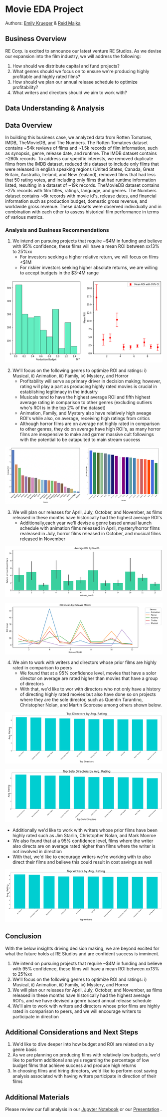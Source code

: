 # Movie EDA Project
Authors: [Emily Krueger](https://github.com/ekrueger1217) & [Reid Majka](https://github.com/reidmajka/)

## Business Overview
RE Corp. is excited to announce our latest venture RE Studios. As we devise our expansion into the film industry, we will address the following:
1. How should we distribute capital and fund projects?
2. What genres should we focus on to ensure we're producing highly profitable and highly rated films?
3. How should we plan our annual release schedule to optimize profitability?
4. What writers and directors should we aim to work with?

## Data Understanding & Analysis

## Data Overview
In building this business case, we analyzed data from Rotten Tomatoes, IMDB, TheMovieDB, and The Numbers. The Rotten Tomatoes dataset contains ~54k reviews of films and ~1.5k records of film information, such as synopsis, genre, release date, and runtime. The IMDB dataset contains ~260k records. To address our specific interests, we removed duplicate films from the IMDB dataset, reduced this dataset to include only films that were released in english speaking regions (United States, Canada, Great Britain, Austrailia, Ireland, and New Zealand), removed films that had less that 50 rating votes, and including only films that had runtime information listed, resulting in a dataset of ~19k records. TheMovieDB dataset contains ~27k records with film titles, ratings, language, and genres. The Numbers dataset contains ~6k records with movie id's, release dates, and financial information such as production budget, domestic gross revenue, and worldwide gross revenue. These datasets were observed individually and in combination with each other to assess historical film performance in terms of various metrics.

### Analysis and Business Recommendations
1. We intend on pursuing projects that require ~$4M in funding and believe with 95% confidence, these films will have a mean ROI between xx13% to 25%xx
    * For investors seeking a higher relative return, we will focus on films <$1M
    * For riskier investors seeking higher absolute returns, we are willing to accept budgets in the $3-4M range
      
![graph1](./images/Budget_&_ROI.png)

2. We'll focus on the following genres to optimize ROI and ratings: i) Musical, ii) Animation, iii) Family,  iv) Mystery, and Horror
    * Profitability will serve as primary driver in decision making; however, rating will play a part as producing highly rated movies is crucial in establishing legitimacy in the industry
    * Musicals tend to have the highest average ROI and fifth highest average rating in comparison to other genres (excluding outliers who's ROI is in the top 2% of the dataset)
    * Animation, Family, and Mystery also have relatively high aveage ROI's while also, on average, receiving high ratings from critics
    * Although horror films are on average not highly rated in comparison to other genres, they do on average have high ROI's, as many horror films are inexpensive to make and garner massive cult followings with the potential to be catapulted to main stream success
  
![graph2](./images/Genre_Graphs.png)

3. We will plan our releases for April, July, October, and November, as films released in these months have historically had the highest average ROI's
    * Additionally,each year we'll devise a genre based annual launch schedule with animation films released in April, mystery/horror films realeased in July, horror films released in October, and musical films released in November
  
![graph3](./images/ROI_by_month.png)

![graph4](./images/ROI_by_genre_by_month.png)

4. We aim to work with writers and directors whose prior films are highly rated in comparison to peers
    * We found that at a 95% confidence level, movies that have a solor director on average are rated higher than movies that have a group of directors
    * With that, we'd like to wor with directors who not only have a history of directing highly rated movies but also have done so on projects where they are the sole director, such as Quentin Tarantino, Christopher Nolan, and Martin Scorcese among others shown below.

![graph5](./images/top_directors.png)

![graph6](./images/top_solo_directors.png)

  * Additionally we'd like to work with writers whose prior films have been highly rated such as Jim Starlin, Christopher Nolan, and Mark Monroe
  * We also found that at a 95% confidence level, films where the writer also directs are on average rated higher than films where the writer is not involved in direction
  * With that, we'd like to encourage writers we're working with to also direct their films and believe this could result in cost savings as well

![graph7](./images/top_writers.png)

## Conclusion
With the below insights driving decision making, we are beyond excited for what the future holds at RE Studios and are confident success is imminent.
1. We intend on pursuing projects that require ~$4M in funding and believe with 95% confidence, these films will have a mean ROI between xx13% to 25%xx
2. We'll focus on the following genres to optimize ROI and ratings: i) Musical, ii) Animation, iii) Family,  iv) Mystery, and Horror
3. We will plan our releases for April, July, October, and November, as films released in these months have historically had the highest average ROI's, and we have devised a genre based annual release schedule
4. We'll aim to work with writers and directors whose prior films are highly rated in comparison to peers, and we will encourage writers to participate in direction

## Additional Considerations and Next Steps
1. We'd like to dive deeper into how budget and ROI are related on a by genre basis
2. As we are planning on producing films with relatively low budgets, we'd like to perform additional analysis regarding the percentage of low budget films that achieve success and produce high returns
3. In choosing films and hiring directors, we'd like to perform cost saving analysis associated with having writers participate in direction of their films

## Additional Materials
Please review our full analysis in our [Jupyter Notebook](xx) or our [Presentation](xx) . 

